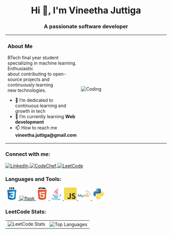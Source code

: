 <h1 align="center">Hi 👋, I'm Vineetha Juttiga</h1>
<h3 align="center">A passionate software developer</h3>

<table>
  <tr>
    <td>
      <h3>About Me</h3>
      <p>BTech final year student specializing in machine learning. Enthusiastic<br>about contributing to open-source projects and continuously learning<br>new technologies.</p>
      <ul>
        <li>🎯 I’m dedicated to continuous learning and growth in tech</li>
        <li>🌱 I’m currently learning <strong>Web development</strong></li>
        <li>📫 How to reach me <strong>vineetha.juttiga@gmail.com</strong></li>
      </ul>
    </td>
    <td>
      <img align="right" alt="Coding" width="320" src="https://img.freepik.com/free-vector/cute-girl-hacker-operating-laptop-cartoon-vector-icon-illustration-people-technology-isolated-flat_138676-9487.jpg?size=338&ext=jpg&ga=GA1.1.2008272138.1723593600&semt=ais_hybrid">
    </td>
  </tr>
</table>

<h3 align="left">Connect with me:</h3>
<p align="left">
  <a href="https://linkedin.com/in/vinee0606" target="blank">
    <img align="center" src="https://raw.githubusercontent.com/rahuldkjain/github-profile-readme-generator/master/src/images/icons/Social/linked-in-alt.svg" alt="LinkedIn" height="30" width="40" />
  </a>
  <a href="https://www.codechef.com/users/vineetha1214" target="blank">
  <img align="center" src="https://img.icons8.com/?size=100&id=DgvGrC390z9J&format=png&color=000000" alt="CodeChef" height="30" width="40" />
</a>
  <a href="https://leetcode.com/u/vineetha66/" target="blank">
    <img align="center" src="https://raw.githubusercontent.com/rahuldkjain/github-profile-readme-generator/master/src/images/icons/Social/leet-code.svg" alt="LeetCode" height="30" width="40" />
  </a>
</p>

<h3 align="left">Languages and Tools:</h3>
<p align="left">
  <a href="https://www.w3schools.com/css/" target="_blank" rel="noreferrer">
    <img src="https://raw.githubusercontent.com/devicons/devicon/master/icons/css3/css3-original-wordmark.svg" alt="css3" width="40" height="40"/>
  </a>
  <a href="https://flask.palletsprojects.com/" target="_blank" rel="noreferrer">
    <img src="https://img.icons8.com/ios-filled/50/ffffff/flask.png" alt="flask" width="40" height="40"/>
  </a>
  <a href="https://www.w3.org/html/" target="_blank" rel="noreferrer">
    <img src="https://raw.githubusercontent.com/devicons/devicon/master/icons/html5/html5-original-wordmark.svg" alt="html5" width="40" height="40"/>
  </a>
  <a href="https://www.java.com" target="_blank" rel="noreferrer">
    <img src="https://raw.githubusercontent.com/devicons/devicon/master/icons/java/java-original.svg" alt="java" width="40" height="40"/>
  </a>
  <a href="https://developer.mozilla.org/en-US/docs/Web/JavaScript" target="_blank" rel="noreferrer">
    <img src="https://raw.githubusercontent.com/devicons/devicon/master/icons/javascript/javascript-original.svg" alt="javascript" width="40" height="40"/>
  </a>
  <a href="https://www.mysql.com/" target="_blank" rel="noreferrer">
    <img src="https://raw.githubusercontent.com/devicons/devicon/master/icons/mysql/mysql-original-wordmark.svg" alt="mysql" width="40" height="40"/>
  </a>
  <a href="https://www.python.org" target="_blank" rel="noreferrer">
    <img src="https://raw.githubusercontent.com/devicons/devicon/master/icons/python/python-original.svg" alt="python" width="40" height="40"/>
  </a>
</p>

<h3 align="left">LeetCode Stats:</h3>
<table>
  <tr>
    <td>
      <img src="https://leetcard.jacoblin.cool/vineetha66?theme=light&font=Baloo%20Chettan%202&ext=heatmap" alt="LeetCode Stats" />
    </td>
    <td>
      <img align="center" src="https://github-readme-stats.vercel.app/api/top-langs?username=vineetha66&show_icons=true&locale=en&layout=compact" alt="Top Languages" />
    </td>
  </tr>
</table>


